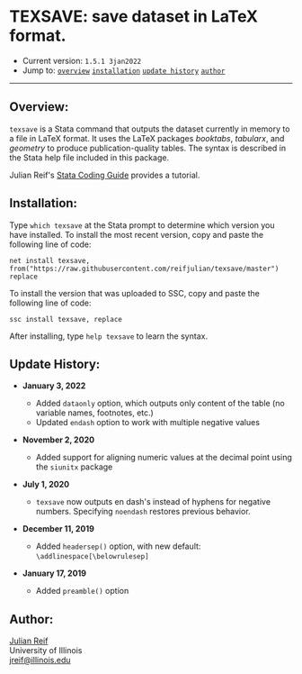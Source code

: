 # TEXSAVE: save dataset in LaTeX format.

- Current version: `1.5.1 3jan2022`
- Jump to:  [`overview`](#overview) [`installation`](#Installation) [`update history`](#update-history)  [`author`](#author)

-----------


## Overview: 

`texsave` is a Stata command that outputs the dataset currently in memory to a file in LaTeX format. It uses the LaTeX packages *booktabs*, *tabularx*, and *geometry* to produce publication-quality tables. The syntax is described in the Stata help file included in this package.

Julian Reif's [Stata Coding Guide](https://reifjulian.github.io/guide/#automating_tables) provides a tutorial.

## Installation:

Type `which texsave` at the Stata prompt to determine which version you have installed. To install the most recent version, copy and paste the following line of code:

```
net install texsave, from("https://raw.githubusercontent.com/reifjulian/texsave/master") replace
```

To install the version that was uploaded to SSC, copy and paste the following line of code:
```
ssc install texsave, replace
```

After installing, type `help texsave` to learn the syntax.


## Update History:


* **January 3, 2022**
  - Added `dataonly` option, which outputs only content of the table (no variable names, footnotes, etc.)
  - Updated `endash` option to work with multiple negative values

* **November 2, 2020**
  - Added support for aligning numeric values at the decimal point using the `siunitx` package

* **July 1, 2020**
  - `texsave` now outputs en dash's instead of hyphens for negative numbers. Specifying `noendash` restores previous behavior.

* **December 11, 2019**
  - Added `headersep()` option, with new default: `\addlinespace[\belowrulesep]`

* **January 17, 2019**
  - Added `preamble()` option

## Author:

[Julian Reif](http://www.julianreif.com)
<br>University of Illinois
<br>jreif@illinois.edu
